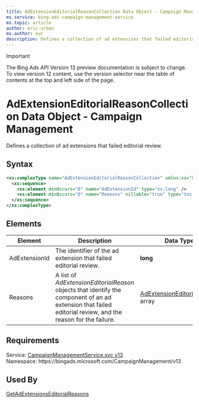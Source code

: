 ```yaml
---
title: AdExtensionEditorialReasonCollection Data Object - Campaign Management
ms.service: bing-ads-campaign-management-service
ms.topic: article
author: eric-urban
ms.author: eur
description: Defines a collection of ad extensions that failed editorial review.
---
```

> [!IMPORTANT]
> The Bing Ads API Version 13 preview documentation is subject to change. To view version 12 content, use the version selector near the table of contents at the top and left side of the page.

# AdExtensionEditorialReasonCollection Data Object - Campaign Management
Defines a collection of ad extensions that failed editorial review.

## Syntax
```xml
<xs:complexType name="AdExtensionEditorialReasonCollection" xmlns:xs="http://www.w3.org/2001/XMLSchema">
  <xs:sequence>
    <xs:element minOccurs="0" name="AdExtensionId" type="xs:long" />
    <xs:element minOccurs="0" name="Reasons" nillable="true" type="tns:ArrayOfAdExtensionEditorialReason" />
  </xs:sequence>
</xs:complexType>
```

## <a name="elements"></a>Elements

|Element|Description|Data Type|
|-----------|---------------|-------------|
|<a name="adextensionid"></a>AdExtensionId|The identifier of the ad extension that failed editorial review.|**long**|
|<a name="reasons"></a>Reasons|A list of *AdExtensionEditorialReason* objects that identify the component of an ad extension that failed editorial review, and the reason for the failure.|[AdExtensionEditorialReason](adextensioneditorialreason.md) array|

## Requirements
Service: [CampaignManagementService.svc v13](https://campaign.api.bingads.microsoft.com/Api/Advertiser/CampaignManagement/v13/CampaignManagementService.svc)  
Namespace: https\://bingads.microsoft.com/CampaignManagement/v13  

## Used By
[GetAdExtensionsEditorialReasons](getadextensionseditorialreasons.md)  
